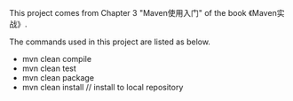 This project comes from Chapter 3 "Maven使用入门" of the book 《Maven实战》.

The commands used in this project are listed as below. 

* mvn clean compile  
* mvn clean test  
* mvn clean package  
* mvn clean install  // install to local repository
